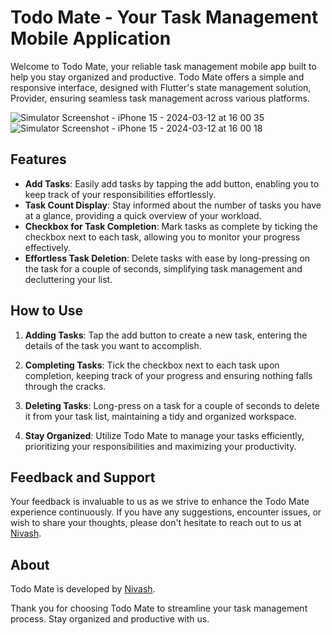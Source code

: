 # Todo Mate - Your Task Management Mobile Application

Welcome to Todo Mate, your reliable task management mobile app built to help you stay organized and productive. Todo Mate offers a simple and responsive interface, designed with Flutter's state management solution, Provider, ensuring seamless task management across various platforms.

![Simulator Screenshot - iPhone 15 - 2024-03-12 at 16 00 35](https://github.com/RNNivash/Todo-Mate/assets/90308206/25f9e8c4-edcb-43ff-8a67-a979a0523168)![Simulator Screenshot - iPhone 15 - 2024-03-12 at 16 00 18](https://github.com/RNNivash/Todo-Mate/assets/90308206/9162c462-6d34-475d-a8f5-d667f0e21b9b)

## Features

- **Add Tasks**: Easily add tasks by tapping the add button, enabling you to keep track of your responsibilities effortlessly.
- **Task Count Display**: Stay informed about the number of tasks you have at a glance, providing a quick overview of your workload.
- **Checkbox for Task Completion**: Mark tasks as complete by ticking the checkbox next to each task, allowing you to monitor your progress effectively.
- **Effortless Task Deletion**: Delete tasks with ease by long-pressing on the task for a couple of seconds, simplifying task management and decluttering your list.

## How to Use

1. **Adding Tasks**: Tap the add button to create a new task, entering the details of the task you want to accomplish.

2. **Completing Tasks**: Tick the checkbox next to each task upon completion, keeping track of your progress and ensuring nothing falls through the cracks.

3. **Deleting Tasks**: Long-press on a task for a couple of seconds to delete it from your task list, maintaining a tidy and organized workspace.

4. **Stay Organized**: Utilize Todo Mate to manage your tasks efficiently, prioritizing your responsibilities and maximizing your productivity.

## Feedback and Support

Your feedback is invaluable to us as we strive to enhance the Todo Mate experience continuously. If you have any suggestions, encounter issues, or wish to share your thoughts, please don't hesitate to reach out to us at [Nivash](mailto:rajnivash007@gmail.com).

## About

Todo Mate is developed by [Nivash](https://www.linkedin.com/in/nivash-r-n-sns/).

Thank you for choosing Todo Mate to streamline your task management process. Stay organized and productive with us.
